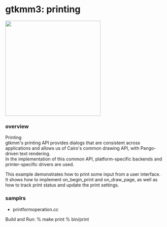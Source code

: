 gtkmm3: printing
===============

<image src="https://raw.githubusercontent.com/ohwada/MAC_cpp_Samples/master/gtkmm3/screenshots/printing.png" width="300" /> 

### overview
Printing  
gtkmm's printing API provides dialogs that are consistent across applications and allows us of Cairo's common drawing API, with Pango-driven text rendering.   
In the implementation of this common API, platform-specific backends and printer-specific drivers are used.

This  example demonstrates how to print some input from a user interface.   
It shows how to implement on_begin_print and on_draw_page, as well as how to track print status and update the print settings.



### samplrs
- printformoperation.cc

Build and Run:
% make print
% bin/print
